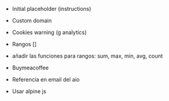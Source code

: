 * Initial placeholder (instructions)
* Custom domain
* Cookies warning (g analytics)

* Rangos []
* añadir las funciones para rangos: sum, max, min, avg, count

* Buymeacoffee
* Referencia en email del aio
* Usar alpine js
